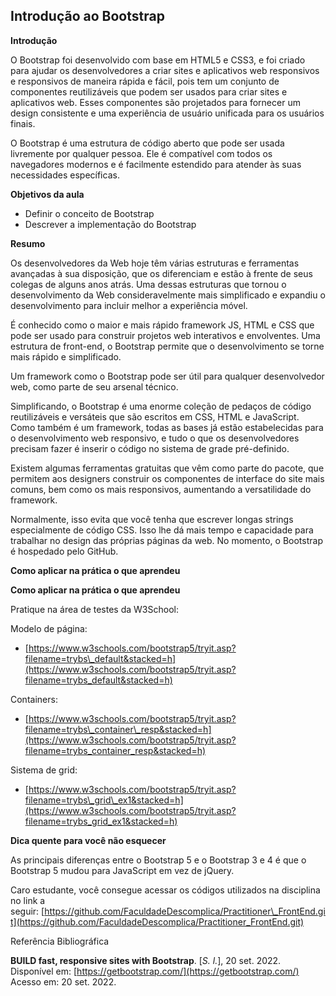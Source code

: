 ## Introdução ao Bootstrap

**Introdução**

O Bootstrap foi desenvolvido com base em HTML5 e CSS3, e foi criado para ajudar os desenvolvedores a criar sites e aplicativos web responsivos e responsivos de maneira rápida e fácil, pois tem um conjunto de componentes reutilizáveis que podem ser usados para criar sites e aplicativos web. Esses componentes são projetados para fornecer um design consistente e uma experiência de usuário unificada para os usuários finais.

O Bootstrap é uma estrutura de código aberto que pode ser usada livremente por qualquer pessoa. Ele é compatível com todos os navegadores modernos e é facilmente estendido para atender às suas necessidades específicas.

**Objetivos da aula**

-   Definir o conceito de Bootstrap
-   Descrever a implementação do Bootstrap 

**Resumo**

Os desenvolvedores da Web hoje têm várias estruturas e ferramentas avançadas à sua disposição, que os diferenciam e estão à frente de seus colegas de alguns anos atrás. Uma dessas estruturas que tornou o desenvolvimento da Web consideravelmente mais simplificado e expandiu o desenvolvimento para incluir melhor a experiência móvel.

É conhecido como o maior e mais rápido framework JS, HTML e CSS que pode ser usado para construir projetos web interativos e envolventes. Uma estrutura de front-end, o Bootstrap permite que o desenvolvimento se torne mais rápido e simplificado.

Um framework como o Bootstrap pode ser útil para qualquer desenvolvedor web, como parte de seu arsenal técnico.

Simplificando, o Bootstrap é uma enorme coleção de pedaços de código reutilizáveis e versáteis que são escritos em CSS, HTML e JavaScript. Como também é um framework, todas as bases já estão estabelecidas para o desenvolvimento web responsivo, e tudo o que os desenvolvedores precisam fazer é inserir o código no sistema de grade pré-definido.

Existem algumas ferramentas gratuitas que vêm como parte do pacote, que permitem aos designers construir os componentes de interface do site mais comuns, bem como os mais responsivos, aumentando a versatilidade do framework.

Normalmente, isso evita que você tenha que escrever longas strings especialmente de código CSS. Isso lhe dá mais tempo e capacidade para trabalhar no design das próprias páginas da web. No momento, o Bootstrap é hospedado pelo GitHub.

**Como aplicar na prática o que aprendeu**

**Como aplicar na prática o que aprendeu**

Pratique na área de testes da W3School:

Modelo de página:

-   [https://www.w3schools.com/bootstrap5/tryit.asp?filename=trybs\_default&stacked=h](https://www.w3schools.com/bootstrap5/tryit.asp?filename=trybs_default&stacked=h)

Containers:

-   [https://www.w3schools.com/bootstrap5/tryit.asp?filename=trybs\_container\_resp&stacked=h](https://www.w3schools.com/bootstrap5/tryit.asp?filename=trybs_container_resp&stacked=h)

Sistema de grid:

-   [https://www.w3schools.com/bootstrap5/tryit.asp?filename=trybs\_grid\_ex1&stacked=h](https://www.w3schools.com/bootstrap5/tryit.asp?filename=trybs_grid_ex1&stacked=h)

**Dica quente para você não esquecer**

As principais diferenças entre o Bootstrap 5 e o Bootstrap 3 e 4 é que o Bootstrap 5 mudou para JavaScript em vez de jQuery.

Caro estudante, você consegue acessar os códigos utilizados na disciplina no link a seguir: [https://github.com/FaculdadeDescomplica/Practitioner\_FrontEnd.git](https://github.com/FaculdadeDescomplica/Practitioner_FrontEnd.git)

Referência Bibliográfica

**BUILD fast, responsive sites with Bootstrap**. \[_S. l._\], 20 set. 2022. Disponível em: [https://getbootstrap.com/](https://getbootstrap.com/) Acesso em: 20 set. 2022.